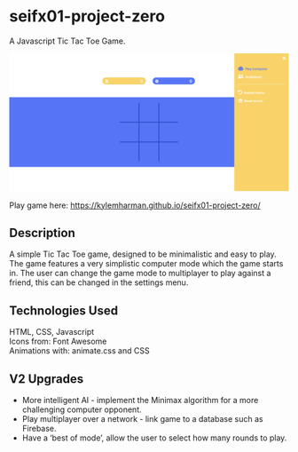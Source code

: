 # seifx01-project-zero
A Javascript Tic Tac Toe Game. 

![Image of game](https://github.com/kylemharman/seifx01-project-zero/blob/master/img/game-screen-shot.png)

Play game here: https://kylemharman.github.io/seifx01-project-zero/ 

## Description
A simple Tic Tac Toe game, designed to be minimalistic and easy to play. The game features a very simplistic computer mode which the game starts in. The user can change the game mode to multiplayer to play against a friend, this can be changed in the settings menu. 

## Technologies Used
HTML, CSS, Javascript\
Icons from: Font Awesome\
Animations with: animate.css and CSS 

## V2 Upgrades
* More intelligent AI - implement the Minimax algorithm for a more challenging computer opponent.
* Play multiplayer over a network - link game to a database such as Firebase.
* Have a ‘best of mode’, allow the user to select how many rounds to play.
